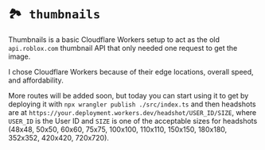 # `🏞️ thumbnails `

Thumbnails is a basic Cloudflare Workers setup to act as the old `api.roblox.com` thumbnail API that only needed one request to get the image.

I chose Cloudflare Workers because of their edge locations, overall speed, and affordability.

More routes will be added soon, but today you can start using it to get by deploying it with `npx wrangler publish ./src/index.ts` and then headshots are at `https://your.deployment.workers.dev/headshot/USER_ID/SIZE`, where `USER_ID` is the User ID and `SIZE` is one of the acceptable sizes for headshots (48x48, 50x50, 60x60, 75x75, 100x100, 110x110, 150x150, 180x180, 352x352, 420x420, 720x720).